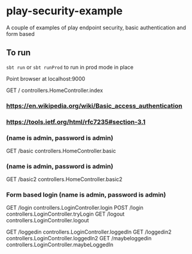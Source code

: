 # play-security-example

A couple of examples of play endpoint security, basic authentication and form based

## To run

`sbt run` or `sbt runProd` to run in prod mode in place

Point browser at localhost:9000

GET         /                     controllers.HomeController.index

### https://en.wikipedia.org/wiki/Basic_access_authentication
### https://tools.ietf.org/html/rfc7235#section-3.1

### (name is admin, password is admin)
GET         /basic                controllers.HomeController.basic
### (name is admin, password is admin)
GET         /basic2               controllers.HomeController.basic2

### Form based login (name is admin, password is admin)

GET         /login                controllers.LoginController.login
POST        /login                controllers.LoginController.tryLogin
GET         /logout               controllers.LoginController.logout

GET         /loggedin             controllers.LoginController.loggedIn
GET         /loggedin2            controllers.LoginController.loggedIn2
GET         /maybeloggedin        controllers.LoginController.maybeLoggedIn